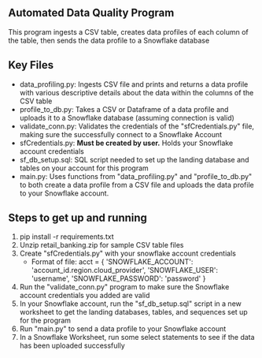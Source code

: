## Automated Data Quality Program
This program ingests a CSV table, creates data profiles of each column of the table, then sends the data profile to a Snowflake database

## Key Files
* data_profiling.py: Ingests CSV file and prints and returns a data profile with various descriptive details about the data within the columns of the CSV table
* profile_to_db.py: Takes a CSV or Dataframe of a data profile and uploads it to a Snowflake database (assuming connection is valid)
* validate_conn.py: Validates the credentials of the "sfCredentials.py" file, making sure the successfully connect to a Snowflake Account
* sfCredentials.py: **Must be created by user.** Holds your Snowflake account credentials 
* sf_db_setup.sql: SQL script needed to set up the landing database and tables on your account for this program
* main.py: Uses functions from "data_profiling.py" and "profile_to_db.py" to both create a data profile from a CSV file and uploads the data profile to your Snowflake account.

## Steps to get up and running
1. pip install -r requirements.txt
2. Unzip retail_banking.zip for sample CSV table files
3. Create "sfCredentials.py" with your snowflake account credentials
    - Format of file: 
        acct = {
            'SNOWFLAKE_ACCOUNT': 'account_id.region.cloud_provider',
            'SNOWFLAKE_USER': 'username',
            'SNOWFLAKE_PASSWORD': 'password'
        }
4. Run the "validate_conn.py" program to make sure the Snowflake account credentials you added are valid
5. In your Snowflake account, run the "sf_db_setup.sql" script in a new worksheet to get the landing databases, tables, and sequences set up for the program
6. Run "main.py" to send a data profile to your Snowflake account
7. In a Snowflake Worksheet, run some select statements to see if the data has been uploaded successfully